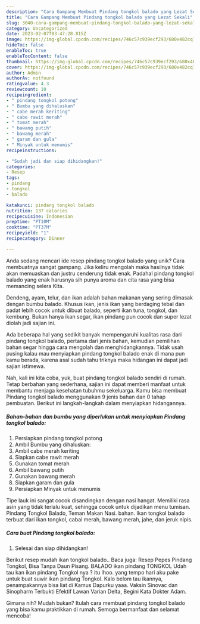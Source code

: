 ```yaml
---
description: "Cara Gampang Membuat Pindang tongkol balado yang Lezat Sekali"
title: "Cara Gampang Membuat Pindang tongkol balado yang Lezat Sekali"
slug: 3040-cara-gampang-membuat-pindang-tongkol-balado-yang-lezat-sekali
category: Uncategorized
date: 2023-02-07T03:47:28.815Z
image: https://img-global.cpcdn.com/recipes/746c57c939ecf293/680x482cq70/pindang-tongkol-balado-foto-resep-utama.jpg
hideToc: false
enableToc: true
enableTocContent: false
thumbnail: https://img-global.cpcdn.com/recipes/746c57c939ecf293/680x482cq70/pindang-tongkol-balado-foto-resep-utama.jpg
cover: https://img-global.cpcdn.com/recipes/746c57c939ecf293/680x482cq70/pindang-tongkol-balado-foto-resep-utama.jpg
author: Admin
authorAv: notfound
ratingvalue: 4.3
reviewcount: 10
recipeingredient:
- " pindang tongkol potong"
- " Bumbu yang dihaluskan"
- " cabe merah keriting"
- " cabe rawit merah"
- " tomat merah"
- " bawang putih"
- " bawang merah"
- " garam dan gula"
- " Minyak untuk menumis"
recipeinstructions:

- "Sudah jadi dan siap dihidangkan!"
categories:
- Resep
tags:
- pindang
- tongkol
- balado

katakunci: pindang tongkol balado 
nutrition: 137 calories
recipecuisine: Indonesian
preptime: "PT10M"
cooktime: "PT37M"
recipeyield: "1"
recipecategory: Dinner

---
```





Anda sedang mencari ide resep pindang tongkol balado yang unik? Cara membuatnya sangat gampang. Jika keliru mengolah maka hasilnya tidak akan memuaskan dan justru cenderung tidak enak. Padahal pindang tongkol balado yang enak harusnya sih punya aroma dan cita rasa yang bisa memancing selera Kita.





Dendeng, ayam, telur, dan ikan adalah bahan makanan yang sering dimasak dengan bumbu balado. Khusus ikan, jenis ikan yang berdaging tebal dan padat lebih cocok untuk dibuat balado, seperti ikan tuna, tongkol, dan kembung. Bukan hanya ikan segar, ikan pindang pun cocok dan super lezat diolah jadi sajian ini.

Ada beberapa hal yang sedikit banyak mempengaruhi kualitas rasa dari pindang tongkol balado, pertama dari jenis bahan, kemudian pemilihan bahan segar hingga cara mengolah dan menghidangkannya. Tidak usah pusing kalau mau menyiapkan pindang tongkol balado enak di mana pun kamu berada, karena asal sudah tahu triknya maka hidangan ini dapat jadi sajian istimewa.






Nah, kali ini kita coba, yuk, buat pindang tongkol balado sendiri di rumah. Tetap berbahan yang sederhana, sajian ini dapat memberi manfaat untuk membantu menjaga kesehatan tubuhmu sekeluarga. Kamu bisa membuat Pindang tongkol balado menggunakan 9 jenis bahan dan 0 tahap pembuatan. Berikut ini langkah-langkah dalam menyiapkan hidangannya.

<!--inarticleads1-->

##### Bahan-bahan dan bumbu yang diperlukan untuk menyiapkan Pindang tongkol balado:

1. Persiapkan  pindang tongkol potong
1. Ambil  Bumbu yang dihaluskan:
1. Ambil  cabe merah keriting
1. Siapkan  cabe rawit merah
1. Gunakan  tomat merah
1. Ambil  bawang putih
1. Gunakan  bawang merah
1. Siapkan  garam dan gula
1. Persiapkan  Minyak untuk menumis


Tipe lauk ini sangat cocok disandingkan dengan nasi hangat. Memiliki rasa asin yang tidak terlalu kuat, sehingga cocok untuk dijadikan menu tumisan. Pindang Tongkol Balado, Teman Makan Nasi. bahan. Ikan tongkol balado terbuat dari ikan tongkol, cabai merah, bawang merah, jahe, dan jeruk nipis. 

<!--inarticleads2-->

##### Cara buat Pindang tongkol balado:


1. Selesai dan siap dihidangkan!

Berikut resep mudah ikan tongkol balado.. Baca juga: Resep Pepes Pindang Tongkol, Bisa Tanpa Daun Pisang. BALADO ikan pindang TONGKOL Udah tau kan ikan pindang Tongkol nya ? itu lhoo. yang tempo hari aku pake untuk buat suwir ikan pindang Tongkol. Kalo belom tau ikannya, penampakannya bisa liat di Kamus Dapurku yaaa. Vaksin Sinovac dan Sinopharm Terbukti Efektif Lawan Varian Delta, Begini Kata Dokter Adam. 

Gimana nih? Mudah bukan? Itulah cara membuat pindang tongkol balado yang bisa kamu praktikkan di rumah. Semoga bermanfaat dan selamat mencoba!
